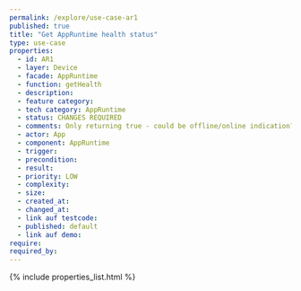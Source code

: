 ```yaml
---
permalink: /explore/use-case-ar1
published: true
title: "Get AppRuntime health status"
type: use-case
properties:
  - id: AR1
  - layer: Device
  - facade: AppRuntime
  - function: getHealth
  - description:
  - feature category:
  - tech category: AppRuntime
  - status: CHANGES REQUIRED
  - comments: Only returning true - could be offline/online indication?
  - actor: App
  - component: AppRuntime
  - trigger:
  - precondition:
  - result:
  - priority: LOW
  - complexity:
  - size:
  - created_at:
  - changed_at:
  - link auf testcode:
  - published: default
  - link auf demo:
require:
required_by:
---
```


{% include properties_list.html %}
